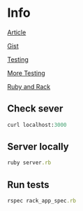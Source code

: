# Info

[Article](//www.wjwh.eu/posts/2018-10-29-double-hijack.html)

[Gist](//gist.github.com/WJWH/f10b3386e15023e72ac136a7ab060dc9)

[Testing](//testing-for-beginners.rubymonstas.org/rack_test/rack.html)

[More Testing](//github.com/crguezl/rack-rspec)

[Ruby and Rack](//medium.com/@lfv89/ruby-and-rack-the-beginning-739a0260ad08)

## Check sever

```ruby
curl localhost:3000
```

## Server locally

```ruby
ruby server.rb
```

## Run tests

```ruby
rspec rack_app_spec.rb
```